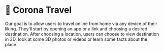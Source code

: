 # 🦠 Corona Travel

Our goal is to allow users to travel online from home via any device of their liking. They'll start by opening an app or a link and choosing a desired destination. After choosing a location, users can choose to view destination in 3D, look at some 3D photos or videos or learn some facts about the place.

